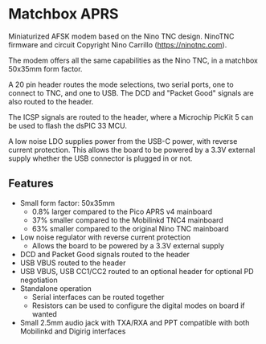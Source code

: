 # Matchbox APRS

Miniaturized AFSK modem based on the Nino TNC design. NinoTNC firmware and circuit Copyright Nino Carrillo (https://ninotnc.com).

The modem offers all the same capabilities as the Nino TNC, in a matchbox 50x35mm form factor.

A 20 pin header routes the mode selections, two serial ports, one to connect to TNC, and one to USB. The DCD and "Packet Good" signals are also routed to the header.

The ICSP signals are routed to the header, where a Microchip PicKit 5 can be used to flash the dsPIC 33 MCU.

A low noise LDO supplies power from the USB-C power, with reverse current protection. This allows the board to be powered by a 3.3V external supply whether the USB connector is plugged in or not.

## Features

- Small form factor: 50x35mm
  - 0.8% larger compared to the Pico APRS v4 mainboard
  - 37% smaller compared to the Mobilinkd TNC4 mainboard
  - 63% smaller compared to the original Nino TNC mainboard
- Low noise regulator with reverse current protection
  - Allows the board to be powered by a 3.3V external supply
- DCD and Packet Good signals routed to the header
- USB VBUS routed to the header
- USB VBUS, USB CC1/CC2 routed to an optional header for optional PD negotiation
- Standalone operation
  - Serial interfaces can be routed together
  - Resistors can be used to configure the digital modes on board if wanted
- Small 2.5mm audio jack with TXA/RXA and PPT compatible with both Mobilinkd and Digirig interfaces
